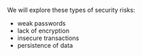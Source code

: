 We will explore these types of security risks:

- weak passwords
- lack of encryption
- insecure transactions
- persistence of data
